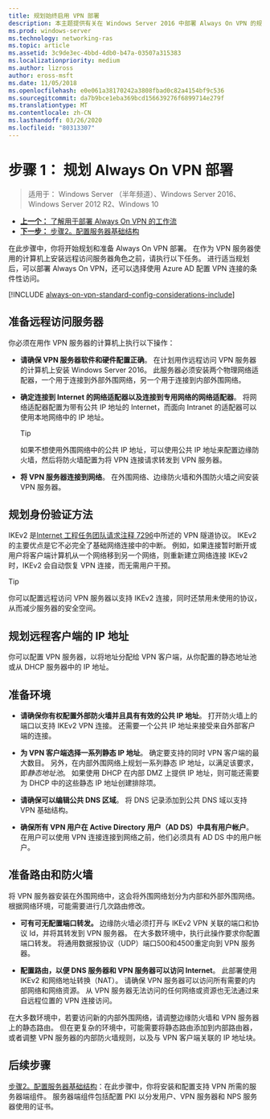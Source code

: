 ```yaml
---
title: 规划始终启用 VPN 部署
description: 本主题提供有关在 Windows Server 2016 中部署 Always On VPN 的规划说明。
ms.prod: windows-server
ms.technology: networking-ras
ms.topic: article
ms.assetid: 3c9de3ec-4bbd-4db0-b47a-03507a315383
ms.localizationpriority: medium
ms.author: lizross
author: eross-msft
ms.date: 11/05/2018
ms.openlocfilehash: e0e061a38170242a3808fbad0c82a4154bf9c536
ms.sourcegitcommit: da7b9bce1eba369bcd156639276f6899714e279f
ms.translationtype: MT
ms.contentlocale: zh-CN
ms.lasthandoff: 03/26/2020
ms.locfileid: "80313307"
---
```

# <a name="step-1-plan-the-always-on-vpn-deployment"></a>步骤 1： 规划 Always On VPN 部署

>适用于： Windows Server （半年频道）、Windows Server 2016、Windows Server 2012 R2、Windows 10

- [**上一个：** 了解用于部署 Always On VPN 的工作流](always-on-vpn-deploy-deployment.md)
- [**下一步：** 步骤2。配置服务器基础结构](vpn-deploy-server-infrastructure.md)

在此步骤中，你将开始规划和准备 Always On VPN 部署。 在作为 VPN 服务器使用的计算机上安装远程访问服务器角色之前，请执行以下任务。 进行适当规划后，可以部署 Always On VPN，还可以选择使用 Azure AD 配置 VPN 连接的条件性访问。

[!INCLUDE [always-on-vpn-standard-config-considerations-include](../../../includes/always-on-vpn-standard-config-considerations-include.md)]

## <a name="prepare-the-remote-access-server"></a>准备远程访问服务器

你必须在用作 VPN 服务器的计算机上执行以下操作：

- **请确保 VPN 服务器软件和硬件配置正确**。 在计划用作远程访问 VPN 服务器的计算机上安装 Windows Server 2016。 此服务器必须安装两个物理网络适配器，一个用于连接到外部外围网络，另一个用于连接到内部外围网络。

- **确定连接到 Internet 的网络适配器以及连接到专用网络的网络适配器**。 将网络适配器配置为带有公共 IP 地址的 Internet，而面向 Intranet 的适配器可以使用本地网络中的 IP 地址。

    >[!TIP]
    >如果不想使用外围网络中的公共 IP 地址，可以使用公共 IP 地址来配置边缘防火墙，然后将防火墙配置为将 VPN 连接请求转发到 VPN 服务器。

- **将 VPN 服务器连接到网络**。 在外围网络、边缘防火墙和外围防火墙之间安装 VPN 服务器。

## <a name="plan-authentication-methods"></a>规划身份验证方法

IKEv2 是[Internet 工程任务团队请求注释 7296](https://datatracker.ietf.org/doc/rfc7296/)中所述的 VPN 隧道协议。 IKEv2 的主要优点是它不必完全了基础网络连接中的中断。 例如，如果连接暂时断开或用户将客户端计算机从一个网络移到另一个网络，则重新建立网络连接 IKEv2 时，IKEv2 会自动恢复 VPN 连接，而无需用户干预。

>[!TIP]
>你可以配置远程访问 VPN 服务器以支持 IKEv2 连接，同时还禁用未使用的协议，从而减少服务器的安全空间。 

## <a name="plan-ip-addresses-for-remote-clients"></a>规划远程客户端的 IP 地址

你可以配置 VPN 服务器，以将地址分配给 VPN 客户端，从你配置的静态地址池或从 DHCP 服务器中的 IP 地址。 

## <a name="prepare-the-environment"></a>准备环境

- **请确保你有权配置外部防火墙并且具有有效的公共 IP 地址**。 打开防火墙上的端口以支持 IKEv2 VPN 连接。 还需要一个公共 IP 地址来接受来自外部客户端的连接。

- **为 VPN 客户端选择一系列静态 IP 地址**。 确定要支持的同时 VPN 客户端的最大数目。 另外，在内部外围网络上规划一系列静态 IP 地址，以满足该要求，即*静态地址池*。 如果使用 DHCP 在内部 DMZ 上提供 IP 地址，则可能还需要为 DHCP 中的这些静态 IP 地址创建排除项。

- **请确保可以编辑公共 DNS 区域**。 将 DNS 记录添加到公共 DNS 域以支持 VPN 基础结构。 

- **确保所有 VPN 用户在 Active Directory 用户（AD DS）中具有用户帐户**。 在用户可以使用 VPN 连接连接到网络之前，他们必须具有 AD DS 中的用户帐户。

## <a name="prepare-routing-and-firewall"></a>准备路由和防火墙 

将 VPN 服务器安装在外围网络中，这会将外围网络划分为内部和外部外围网络。 根据网络环境，可能需要进行几次路由修改。

- **可有可无配置端口转发。** 边缘防火墙必须打开与 IKEv2 VPN 关联的端口和协议 Id，并将其转发到 VPN 服务器。 在大多数环境中，执行此操作要求你配置端口转发。 将通用数据报协议（UDP）端口500和4500重定向到 VPN 服务器。

- **配置路由，以便 DNS 服务器和 VPN 服务器可以访问 Internet**。 此部署使用 IKEv2 和网络地址转换（NAT）。 请确保 VPN 服务器可以访问所有需要的内部网络和网络资源。 从 VPN 服务器无法访问的任何网络或资源也无法通过来自远程位置的 VPN 连接访问。

在大多数环境中，若要访问新的内部外围网络，请调整边缘防火墙和 VPN 服务器上的静态路由。 但在更复杂的环境中，可能需要将静态路由添加到内部路由器，或者调整 VPN 服务器的内部防火墙规则，以及与 VPN 客户端关联的 IP 地址块。

## <a name="next-steps"></a>后续步骤

[步骤2。配置服务器基础结构](vpn-deploy-server-infrastructure.md)：在此步骤中，你将安装和配置支持 VPN 所需的服务器端组件。 服务器端组件包括配置 PKI 以分发用户、VPN 服务器和 NPS 服务器使用的证书。
